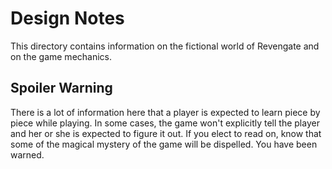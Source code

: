 # Design Notes

This directory contains information on the fictional world of Revengate and on the game mechanics. 

## Spoiler Warning

There is a lot of information here that a player is expected to learn piece by piece while playing. In some cases, the game won't explicitly tell the player and her or she is expected to figure it out. If you elect to read on, know that some of the magical mystery of the game will be dispelled.  You have been warned.
